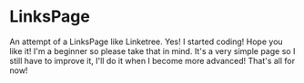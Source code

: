 # LinksPage
An attempt of a LinksPage like Linketree. Yes! I started coding! Hope you like it! I'm a beginner so please take that in mind.
It's a very simple page so I still have to improve it, I'll do it when I become more advanced! 
That's all for now!
